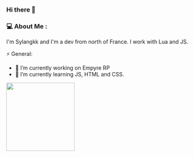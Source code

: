 ### Hi there 👋

### 💻 About Me : 

I'm Sylangkk and I'm a dev from north of France. I work with Lua and JS. 

⚡ General:

- 🔭 I’m currently working on Empyre RP
- 🌱 I’m currently learning JS, HTML and CSS.

<img height="180em" src="https://github-readme-stats.vercel.app/api?username=Sylangkk&show_icons=true&hide_border=true&&count_private=true&include_all_commits=true" />

